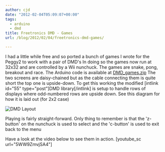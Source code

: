 ```yaml
---
author: cjd
date: "2012-02-04T05:09:07+00:00"
tags:
  - arduino
  - dmd
title: Freetronics DMD - Games
url: /blog/2012/02/04/freetronics-dmd-games/

---
```

I had a little while free and so ported a bunch of games I wrote for the Peggy2 to work with a pair of DMD's
In doing so the games now run at 32x32 and are controlled by a Wii nunchuck.
The games are snake, pong, breakout and race.
The Arduino code is available at [DMD\_games.zip](/files/arduino/DMD_games.zip)
The two screens are daisy-chained but as the cable connecting them is quite short the top one is upside-down.
To get this working the modified \[intlink id="55" type="post"\]DMD library\[/intlink\] is setup to handle rows of displays where odd-numbered rows are upside down.
See this diagram for how it is laid out (for 2x2 case)

![DMD Layout](/files/arduino/multi-DMD.svg)

Playing is fairly straight-forward.   Only thing to remember is that the 'z-button' on the nunchuck is used to select and the 'c-button' is used to exit back to the menu

Have a look at the video below to see them in action.
\[youtube\_sc url="5WW9ZmvjSA4"\]
